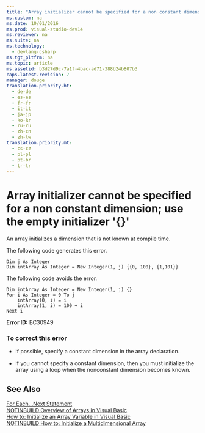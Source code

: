 ```yaml
---
title: "Array initializer cannot be specified for a non constant dimension; use the empty initializer &#39;{}&#39;"
ms.custom: na
ms.date: 10/01/2016
ms.prod: visual-studio-dev14
ms.reviewer: na
ms.suite: na
ms.technology: 
  - devlang-csharp
ms.tgt_pltfrm: na
ms.topic: article
ms.assetid: b3d27d9c-7a1f-4bac-ad71-388b24b807b3
caps.latest.revision: 7
manager: douge
translation.priority.ht: 
  - de-de
  - es-es
  - fr-fr
  - it-it
  - ja-jp
  - ko-kr
  - ru-ru
  - zh-cn
  - zh-tw
translation.priority.mt: 
  - cs-cz
  - pl-pl
  - pt-br
  - tr-tr
---
```

# Array initializer cannot be specified for a non constant dimension; use the empty initializer &#39;{}&#39;
An array initializes a dimension that is not known at compile time.  
  
 The following code generates this error.  
  
```  
Dim j As Integer  
Dim intArray As Integer = New Integer(1, j) {{0, 100}, {1,101}}  
```  
  
 The following code avoids the error.  
  
```  
Dim intArray As Integer = New Integer(1, j) {}  
For i As Integer = 0 To j  
    intArray(0, i) = i  
    intArray(1, i) = 100 + i  
Next i  
```  
  
 **Error ID:** BC30949  
  
### To correct this error  
  
-   If possible, specify a constant dimension in the array declaration.  
  
-   If you cannot specify a constant dimension, then you must initialize the array using a loop when the nonconstant dimension becomes known.  
  
## See Also  
 [For Each...Next Statement](../Topic/For%20Each...Next%20Statement%20\(Visual%20Basic\).md)   
 [NOTINBUILD Overview of Arrays in Visual Basic](assetId:///ca50e2f2-b4d2-4c57-9169-9abbcc3392d8)   
 [How to: Initialize an Array Variable in Visual Basic](../Topic/How%20to:%20Initialize%20an%20Array%20Variable%20in%20Visual%20Basic.md)   
 [NOTINBUILD How to: Initialize a Multidimensional Array](assetId:///502dcf8b-d86c-46f1-ad7d-3ce809645774)